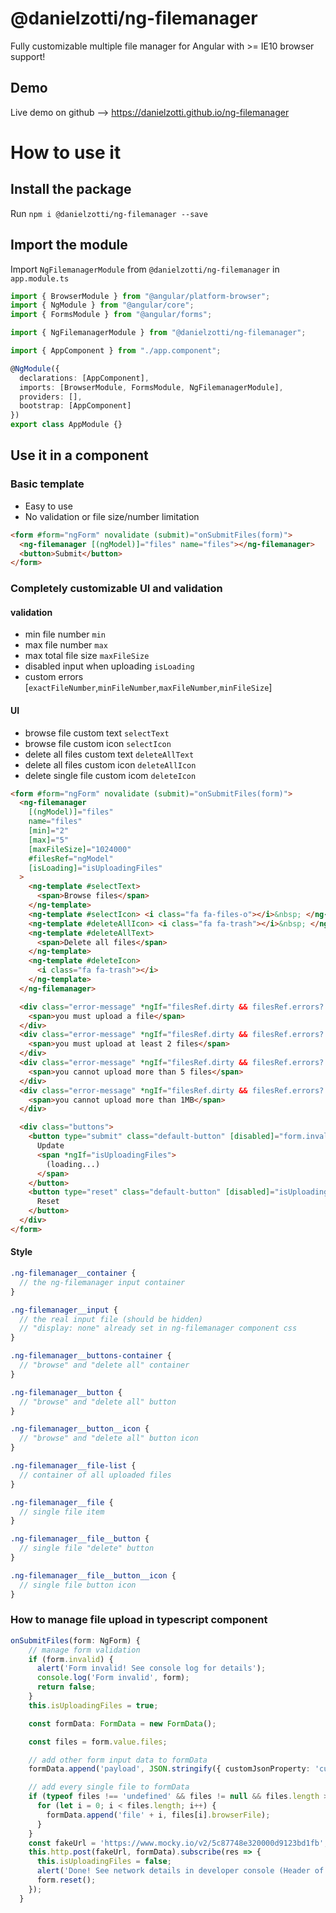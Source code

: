 # @danielzotti/ng-filemanager

Fully customizable multiple file manager for Angular with >= IE10 browser support!

## Demo

Live demo on github --> https://danielzotti.github.io/ng-filemanager

# How to use it

## Install the package

Run `npm i @danielzotti/ng-filemanager --save`

## Import the module

Import `NgFilemanagerModule` from `@danielzotti/ng-filemanager` in `app.module.ts`

```typescript
import { BrowserModule } from "@angular/platform-browser";
import { NgModule } from "@angular/core";
import { FormsModule } from "@angular/forms";

import { NgFilemanagerModule } from "@danielzotti/ng-filemanager";

import { AppComponent } from "./app.component";

@NgModule({
  declarations: [AppComponent],
  imports: [BrowserModule, FormsModule, NgFilemanagerModule],
  providers: [],
  bootstrap: [AppComponent]
})
export class AppModule {}
```

## Use it in a component

### Basic template
- Easy to use 
- No validation or file size/number limitation

```html
<form #form="ngForm" novalidate (submit)="onSubmitFiles(form)">
  <ng-filemanager [(ngModel)]="files" name="files"></ng-filemanager>
  <button>Submit</button>
</form>
```

### Completely customizable UI and validation

#### validation

- min file number `min`
- max file number `max`
- max total file size `maxFileSize`
- disabled input when uploading `isLoading`
- custom errors [`exactFileNumber`,`minFileNumber`,`maxFileNumber`,`minFileSize`]

#### UI

- browse file custom text `selectText`
- browse file custom icon `selectIcon`
- delete all files custom text `deleteAllText`
- delete all files custom icon `deleteAllIcon`
- delete single file custom icom `deleteIcon`

```html
<form #form="ngForm" novalidate (submit)="onSubmitFiles(form)">
  <ng-filemanager
    [(ngModel)]="files"
    name="files"
    [min]="2"
    [max]="5"
    [maxFileSize]="1024000"
    #filesRef="ngModel"
    [isLoading]="isUploadingFiles"
  >
    <ng-template #selectText>
      <span>Browse files</span>
    </ng-template>
    <ng-template #selectIcon> <i class="fa fa-files-o"></i>&nbsp; </ng-template>
    <ng-template #deleteAllIcon> <i class="fa fa-trash"></i>&nbsp; </ng-template>
    <ng-template #deleteAllText>
      <span>Delete all files</span>
    </ng-template>
    <ng-template #deleteIcon>
      <i class="fa fa-trash"></i>
    </ng-template>
  </ng-filemanager>

  <div class="error-message" *ngIf="filesRef.dirty && filesRef.errors?.exactFileNumber">
    <span>you must upload a file</span>
  </div>
  <div class="error-message" *ngIf="filesRef.dirty && filesRef.errors?.minFileNumber">
    <span>you must upload at least 2 files</span>
  </div>
  <div class="error-message" *ngIf="filesRef.dirty && filesRef.errors?.maxFileNumber">
    <span>you cannot upload more than 5 files</span>
  </div>
  <div class="error-message" *ngIf="filesRef.dirty && filesRef.errors?.maxFileSize">
    <span>you cannot upload more than 1MB</span>
  </div>

  <div class="buttons">
    <button type="submit" class="default-button" [disabled]="form.invalid || isUploadingFiles">
      Update
      <span *ngIf="isUploadingFiles">
        (loading...)
      </span>
    </button>
    <button type="reset" class="default-button" [disabled]="isUploadingFiles" *ngIf="form.touched">
      Reset
    </button>
  </div>
</form>
```

#### Style

```scss
.ng-filemanager__container {
  // the ng-filemanager input container
}

.ng-filemanager__input {
  // the real input file (should be hidden)
  // "display: none" already set in ng-filemanager component css
}

.ng-filemanager__buttons-container {
  // "browse" and "delete all" container
}

.ng-filemanager__button {
  // "browse" and "delete all" button
}

.ng-filemanager__button__icon {
  // "browse" and "delete all" button icon
}

.ng-filemanager__file-list {
  // container of all uploaded files
}

.ng-filemanager__file {
  // single file item
}

.ng-filemanager__file__button {
  // single file "delete" button
}

.ng-filemanager__file__button__icon {
  // single file button icon
}
```

### How to manage file upload in typescript component

```typescript
onSubmitFiles(form: NgForm) {
    // manage form validation
    if (form.invalid) {
      alert('Form invalid! See console log for details');
      console.log('Form invalid', form);
      return false;
    }
    this.isUploadingFiles = true;

    const formData: FormData = new FormData();

    const files = form.value.files;

    // add other form input data to formData
    formData.append('payload', JSON.stringify({ customJsonProperty: 'customValue' }));

    // add every single file to formData
    if (typeof files !== 'undefined' && files != null && files.length > 0) {
      for (let i = 0; i < files.length; i++) {
        formData.append('file' + i, files[i].browserFile);
      }
    }
    const fakeUrl = 'https://www.mocky.io/v2/5c87748e320000d9123bd1fb';
    this.http.post(fakeUrl, formData).subscribe(res => {
      this.isUploadingFiles = false;
      alert('Done! See network details in developer console (Header of https://www.mocky.io/v2/5c87748e320000d9123bd1fb)');
      form.reset();
    });
  }
```
